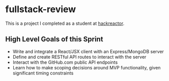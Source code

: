 # fullstack-review
This is a project I completed as a student at [hackreactor](http://hackreactor.com).

## High Level Goals of this Sprint
- Write and integrate a React/JSX client with an Express/MongoDB server
- Define and create RESTful API routes to interact with the server
- Interact with the GitHub.com public API endpoints
- Learn how to make scoping decisions around MVP functionality, given significant timing constraints
